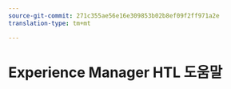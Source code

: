 ```yaml
---
source-git-commit: 271c355ae56e16e309853b02b8ef09f2ff971a2e
translation-type: tm+mt

---
```


# Experience Manager HTL 도움말
